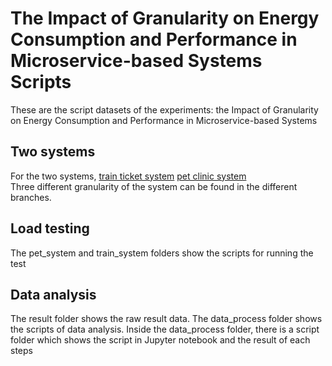 # The Impact of Granularity on Energy Consumption and Performance in Microservice-based Systems Scripts
These are the script datasets of the experiments: the Impact of Granularity on Energy Consumption and Performance in Microservice-based Systems

## Two systems 
For the two systems, [train ticket system](https://github.com/Yimingzha0/train-ticket-microservice) [pet clinic system](https://github.com/Yimingzha0/petclinic-microservices)  
Three different granularity of the system can be found in the different branches.

## Load testing

The pet_system and train_system folders show the scripts for running the test

## Data analysis

The result folder shows the raw result data. The data_process folder shows the scripts of data analysis. Inside the data_process folder, there is a script folder which shows the script in Jupyter notebook and the result of each steps


